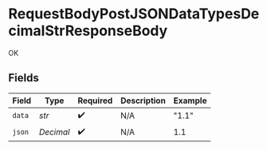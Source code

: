 # RequestBodyPostJSONDataTypesDecimalStrResponseBody

OK


## Fields

| Field              | Type               | Required           | Description        | Example            |
| ------------------ | ------------------ | ------------------ | ------------------ | ------------------ |
| `data`             | *str*              | :heavy_check_mark: | N/A                | "1.1"              |
| `json`             | *Decimal*          | :heavy_check_mark: | N/A                | 1.1                |